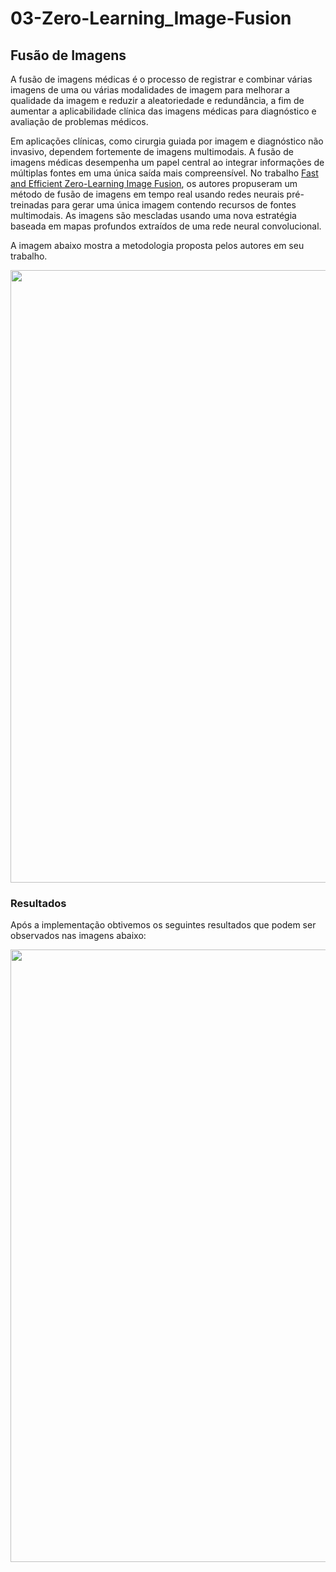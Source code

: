 # 03-Zero-Learning_Image-Fusion

## **Fusão de Imagens**

A fusão de imagens médicas é o processo de registrar e combinar várias imagens de uma ou várias modalidades de imagem para melhorar a qualidade da imagem e reduzir a aleatoriedade e redundância, a fim de aumentar a aplicabilidade clínica das imagens médicas para diagnóstico e avaliação de problemas médicos.

Em aplicações clínicas, como cirurgia guiada por imagem e diagnóstico não invasivo, dependem fortemente de imagens multimodais. A fusão de imagens médicas desempenha um papel central ao integrar informações de múltiplas fontes em uma única saída mais compreensível. No trabalho <a href="https://arxiv.org/abs/1905.03590/">Fast and Efficient Zero-Learning Image Fusion</a>, os autores propuseram um método de fusão de imagens em tempo real usando redes neurais pré-treinadas para gerar uma única imagem contendo recursos de fontes multimodais. As imagens são mescladas usando uma nova estratégia baseada em mapas profundos extraídos de uma rede neural convolucional.

A imagem abaixo mostra a metodologia proposta pelos autores em seu trabalho.

<div>
<img src="https://user-images.githubusercontent.com/54995990/166152527-d541df63-79ae-4199-8550-0c7bb4882e3b.png" width="980px" />
</div>

### **Resultados**

Após a implementação obtivemos os seguintes resultados que podem ser observados nas imagens abaixo:

<div>
<img src="https://user-images.githubusercontent.com/54995990/166152887-49dfe82d-56a4-409e-aef3-b4547cfc1f6d.png" width="980px" />
</div>
